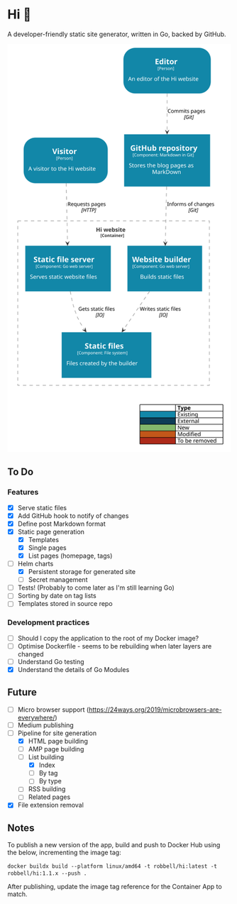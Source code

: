 # Hi 👋

A developer-friendly static site generator, written in Go, backed by GitHub.

![Sample Component diagram](docs/hi-component.svg)

## To Do

### Features

- [x] Serve static files
- [x] Add GitHub hook to notify of changes
- [x] Define post Markdown format
- [x] Static page generation
  - [x] Templates
  - [x] Single pages
  - [x] List pages (homepage, tags)
- [ ] Helm charts
  - [x] Persistent storage for generated site
  - [ ] Secret management
- [ ] Tests! (Probably to come later as I'm still learning Go)
- [ ] Sorting by date on tag lists
- [ ] Templates stored in source repo

### Development practices

- [ ] Should I copy the application to the root of my Docker image?
- [ ] Optimise Dockerfile - seems to be rebuilding when later layers are changed
- [ ] Understand Go testing
- [x] Understand the details of Go Modules

## Future
- [ ] Micro browser support (https://24ways.org/2019/microbrowsers-are-everywhere/)
- [ ] Medium publishing
- [ ] Pipeline for site generation
  - [x] HTML page building
  - [ ] AMP page building
  - [ ] List building
    - [x] Index
    - [ ] By tag
    - [ ] By type
  - [ ] RSS building
  - [ ] Related pages
- [x] File extension removal

## Notes

To publish a new version of the app, build and push to Docker Hub using the below, incrementing the image tag:

```
docker buildx build --platform linux/amd64 -t robbell/hi:latest -t robbell/hi:1.1.x --push .
```

After publishing, update the image tag reference for the Container App to match.
